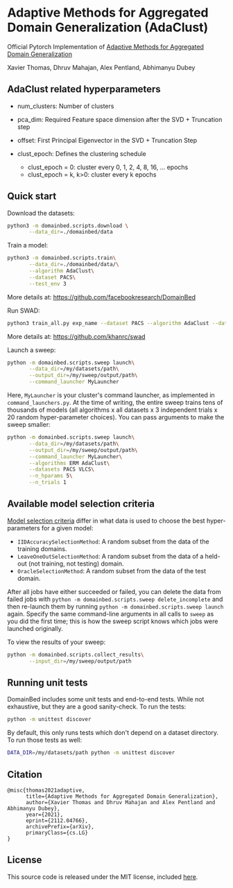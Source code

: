 # Adaptive Methods for Aggregated Domain Generalization (AdaClust)

Official Pytorch Implementation of [Adaptive Methods for Aggregated Domain Generalization](https://arxiv.org/abs/2112.04766)

Xavier Thomas, Dhruv Mahajan, Alex Pentland, Abhimanyu Dubey

## AdaClust related hyperparameters 

* num_clusters: Number of clusters

* pca_dim: Required Feature space dimension after the SVD + Truncation  step

* offset: First Principal Eigenvector in the SVD + Truncation Step

* clust_epoch: Defines the clustering schedule
  * clust_epoch = 0: cluster every 0, 1, 2, 4, 8, 16, ... epochs
  * clust_epoch = k, k>0: cluster every k epochs


## Quick start

Download the datasets:

```sh
python3 -m domainbed.scripts.download \
       --data_dir=./domainbed/data
```

Train a model:

```sh
python3 -m domainbed.scripts.train\
       --data_dir=./domainbed/data/\
       --algorithm AdaClust\
       --dataset PACS\
       --test_env 3
```
More details at: https://github.com/facebookresearch/DomainBed

Run SWAD:
```sh
python3 train_all.py exp_name --dataset PACS --algorithm AdaClust --data_dir /my/datasets/path
```
More details at: https://github.com/khanrc/swad


Launch a sweep:

```sh
python -m domainbed.scripts.sweep launch\
       --data_dir=/my/datasets/path\
       --output_dir=/my/sweep/output/path\
       --command_launcher MyLauncher
```

Here, `MyLauncher` is your cluster's command launcher, as implemented in `command_launchers.py`. At the time of writing, the entire sweep trains tens of thousands of models (all algorithms x all datasets x 3 independent trials x 20 random hyper-parameter choices). You can pass arguments to make the sweep smaller:

```sh
python -m domainbed.scripts.sweep launch\
       --data_dir=/my/datasets/path\
       --output_dir=/my/sweep/output/path\
       --command_launcher MyLauncher\
       --algorithms ERM AdaClust\
       --datasets PACS VLCS\
       --n_hparams 5\
       --n_trials 1
```
## Available model selection criteria

[Model selection criteria](domainbed/model_selection.py) differ in what data is used to choose the best hyper-parameters for a given model:

* `IIDAccuracySelectionMethod`: A random subset from the data of the training domains.
* `LeaveOneOutSelectionMethod`: A random subset from the data of a held-out (not training, not testing) domain.
* `OracleSelectionMethod`: A random subset from the data of the test domain.

After all jobs have either succeeded or failed, you can delete the data from failed jobs with ``python -m domainbed.scripts.sweep delete_incomplete`` and then re-launch them by running ``python -m domainbed.scripts.sweep launch`` again. Specify the same command-line arguments in all calls to `sweep` as you did the first time; this is how the sweep script knows which jobs were launched originally.

To view the results of your sweep:

````sh
python -m domainbed.scripts.collect_results\
       --input_dir=/my/sweep/output/path
````

## Running unit tests

DomainBed includes some unit tests and end-to-end tests. While not exhaustive, but they are a good sanity-check. To run the tests:

```sh
python -m unittest discover
```

By default, this only runs tests which don't depend on a dataset directory. To run those tests as well:

```sh
DATA_DIR=/my/datasets/path python -m unittest discover
```

## Citation

```
@misc{thomas2021adaptive,
      title={Adaptive Methods for Aggregated Domain Generalization}, 
      author={Xavier Thomas and Dhruv Mahajan and Alex Pentland and Abhimanyu Dubey},
      year={2021},
      eprint={2112.04766},
      archivePrefix={arXiv},
      primaryClass={cs.LG}
}
```

## License

This source code is released under the MIT license, included [here](LICENSE).
